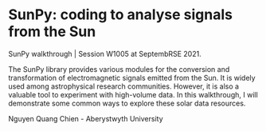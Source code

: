 # SunPy: coding to analyse signals from the Sun

SunPy walkthrough | Session W1005 at SeptembRSE 2021.

The SunPy library provides various modules for the conversion and transformation of electromagnetic signals emitted from the Sun. It is widely used among astrophysical research communities. However, it is also a valuable tool to experiment with high-volume data. In this walkthrough, I will demonstrate some common ways to explore these solar data resources.

Nguyen Quang Chien - Aberystwyth University
